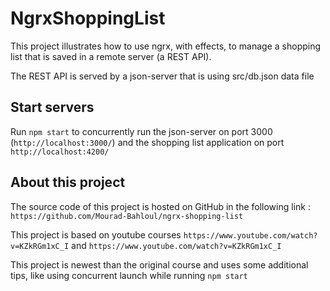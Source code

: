 # NgrxShoppingList

This project illustrates how to use ngrx, with effects, to manage a shopping list that is saved in a remote server (a REST API).

The REST API is served by a json-server that is using src/db.json data file

## Start servers

Run `npm start` to concurrently run the json-server on port 3000 (`http://localhost:3000/`) and the shopping list application on port `http://localhost:4200/`

## About this project

The source code of this project is hosted on GitHub in the following link : `https://github.com/Mourad-Bahloul/ngrx-shopping-list`

This project is based on youtube courses `https://www.youtube.com/watch?v=KZkRGm1xC_I` and `https://www.youtube.com/watch?v=KZkRGm1xC_I`

This project is newest than the original course and uses some additional tips, like using concurrent launch while running `npm start`
